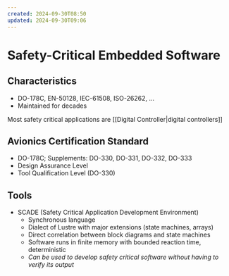 ```yaml
---
created: 2024-09-30T08:50
updated: 2024-09-30T09:06
---
```


# Safety-Critical Embedded Software

## Characteristics

- DO-178C, EN-50128, IEC-61508, ISO-26262, …
- Maintained for decades

Most safety critical applications are [[Digital Controller|digital controllers]]

## Avionics Certification Standard

- DO-178C; Supplements: DO-330, DO-331, DO-332, DO-333
- Design Assurance Level
- Tool Qualification Level (DO-330)

## Tools

- SCADE (Safety Critical Application Development Environment)
    - Synchronous language
    - Dialect of Lustre with major extensions (state machines, arrays)
    - Direct correlation between block diagrams and state machines
    - Software runs in finite memory with bounded reaction time, deterministic
    - _Can be used to develop safety critical software without having to verify its output_

